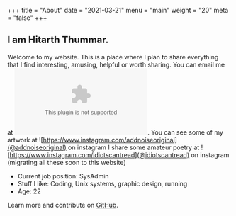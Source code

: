+++
title = "About"
date = "2021-03-21"
menu = "main"
weight = "20"
meta = "false"
+++

## I am Hitarth Thummar.

Welcome to my website. This is a place where I plan to share everything that I find interesting, amusing, helpful or worth sharing.
You can email me at ![mailto:hittarth91@gmail.com](hittarth91@gmail.com).
You can see some of my artwork at ![https://www.instagram.com/addnoiseoriginal](@addnoiseoriginal) on instagram
I share some amateur poetry at ![https://www.instagram.com/idiotscantread](@idiotscantread) on instagram (migrating all these soon to this website)

* Current job position: SysAdmin
* Stuff I like: Coding, Unix systems, graphic design, running
* Age: 22

Learn more and contribute on [GitHub](https://github.com/gtlsgamr).

